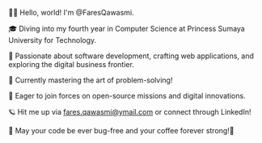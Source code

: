 👨‍💻 Hello, world! I'm @FaresQawasmi.

🎓 Diving into my fourth year in Computer Science at Princess Sumaya University for Technology.

🌌 Passionate about software development, crafting web applications, and exploring the digital business frontier.

🔭 Currently mastering the art of problem-solving!

🤖 Eager to join forces on open-source missions and digital innovations.

🪐 Hit me up via fares.qawasmi@ymail.com or connect through LinkedIn!

🌠 May your code be ever bug-free and your coffee forever strong!🌠
